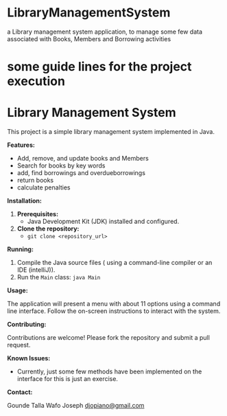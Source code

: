 # LibraryManagementSystem
a Library management system application, to manage some few data associated with Books, Members and Borrowing activities


# some guide lines for the project execution 

# Library Management System

This project is a simple library management system implemented in Java. 

**Features:**

* Add, remove, and update books and Members
* Search for books by key words
* add, find borrowings and overdueborrowings
* return books
* calculate penalties
  

**Installation:**

1. **Prerequisites:**
   - Java Development Kit (JDK) installed and configured.
2. **Clone the repository:**
   - `git clone <repository_url>`

**Running:**

1. Compile the Java source files ( using a command-line compiler or an IDE (intelliJ)).
2. Run the `Main` class: `java Main`

**Usage:**

The application will present a menu with about 11 options using a command line interface. Follow the on-screen instructions to interact with the system.

**Contributing:**

Contributions are welcome! Please fork the repository and submit a pull request.

**Known Issues:**

* Currently, just some few methods have been implemented on the interface for this is just an exercise. 
  

**Contact:**

Gounde Talla Wafo Joseph
djopiano@gmail.com
